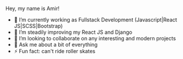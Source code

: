 
Hey, my name is Amir!

- 🔭 I’m currently working as Fullstack Development (Javascript|React JS|SCSS|Bootstrap)
- 🌱 I’m steadily improving my React JS and Django
- 👯 I’m looking to collaborate on any interesting and modern projects
- 💬 Ask me about a bit of everything
- ⚡ Fun fact: can't ride roller skates

